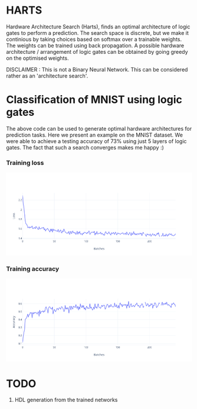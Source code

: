 # HARTS
Hardware Architecture Search (Harts), finds an optimal architecture of logic gates to perform a prediction.
The search space is discrete, but we make it continious by taking choices based on softmax over a trainable weights.
The weights can be trained using back propagation. A possible hardware architecture / arrangement of logic gates can be obtained by going greedy 
on the optimised weights.

DISCLAIMER : This is not a Binary Neural Network. This can be considered rather as an 'architecture search'.

# Classification of MNIST using logic gates
The above code can be used to generate optimal hardware architectures for prediction tasks. Here we present an 
example on the MNIST dataset. We were able to achieve a testing accuracy of 73% using just 5 layers of logic gates. The fact that such a search 
converges makes me happy :)

### Training loss
![Training Loss](loss.png?raw=true "Training Loss")
### Training accuracy
![Training Accuracy](accuracy.png?raw=true "Training Accuracy")

# TODO
  1. HDL generation from the trained networks
